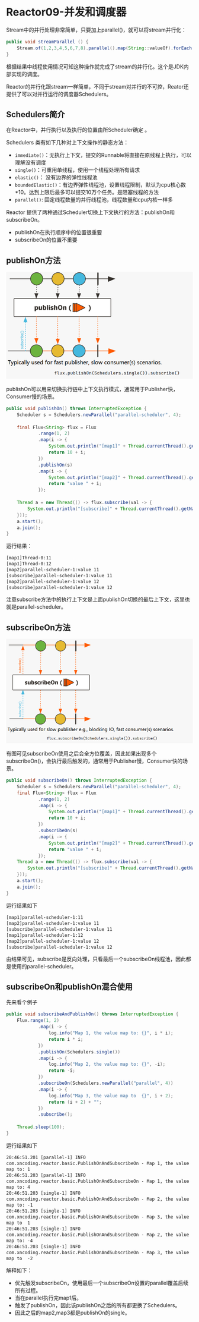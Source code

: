 # Reactor09-并发和调度器

Stream中的并行处理非常简单，只要加上parallel()，就可以将stream并行化：

``` java
public void streamParallel () {
    Stream.of(1,2,3,4,5,6,7,8).parallel().map(String::valueOf).forEach(log::info);
}
```

根据结果中线程使用情况可知这种操作就完成了stream的并行化。这个是JDK内部实现的调度。

Reactor的并行化跟stream一样简单，不同于stream对并行的不可控，Reator还提供了可以对并行运行的调度器Schedulers。

## Schedulers简介

在Reactor中，并行执行以及执行的位置由所Scheduler确定 。

Schedulers 类有如下几种对上下文操作的静态方法：

* `immediate()`：无执行上下文，提交的Runnable将直接在原线程上执行，可以理解没有调度
* `single()`：可重用单线程，使用一个线程处理所有请求
* `elastic()`： 没有边界的弹性线程池
* `boundedElastic()`：有边界弹性线程池，设置线程限制，默认为cpu核心数*10。达到上限后最多可以提交10万个任务。是阻塞线程的方法
* `parallel()`: 固定线程数量的并行线程池，线程数量和cpu内核一样多

Reactor 提供了两种通过Scheduler切换上下文执行的方法：publishOn和subscribeOn。

* publishOn在执行顺序中的位置很重要
* subscribeOn的位置不重要

## publishOn方法

![img.png](images/img018.png)

publishOn可以用来切换执行链中上下文执行模式，通常用于Publisher快，Consumer慢的场景。

``` java
public void publishOn() throws InterruptedException {
    Scheduler s = Schedulers.newParallel("parallel-scheduler", 4);

    final Flux<String> flux = Flux
            .range(1, 2)
            .map(i -> {
                System.out.println("[map1]" + Thread.currentThread().getName() + ":" + (10 + i));
                return 10 + i;
            })
            .publishOn(s)
            .map(i -> {
                System.out.println("[map2]" + Thread.currentThread().getName() + ":" + ("value " + i));
                return "value " + i;
            });

    Thread a = new Thread(() -> flux.subscribe(val -> {
        System.out.println("[subscribe]" + Thread.currentThread().getName() + ":" + val);
    }));
    a.start();
    a.join();
}
```

运行结果：
```
[map1]Thread-0:11
[map1]Thread-0:12
[map2]parallel-scheduler-1:value 11
[subscribe]parallel-scheduler-1:value 11
[map2]parallel-scheduler-1:value 12
[subscribe]parallel-scheduler-1:value 12
```

注意subscribe方法中的执行上下文是上面publishOn切换的最后上下文，这里也就是parallel-scheduler。

## subscribeOn方法

![img.png](images/img019.png)

有图可见subscribeOn使用之后会全方位覆盖，因此如果出现多个subscribeOn()，会执行最后触发的，通常用于Publisher慢，Consumer快的场景。

``` java
public void subscribeOn() throws InterruptedException {
    Scheduler s = Schedulers.newParallel("parallel-scheduler", 4);
    final Flux<String> flux = Flux
            .range(1, 2)
            .map(i -> {
                System.out.println("[map1]" + Thread.currentThread().getName() + ":" + (10 + i));
                return 10 + i;
            })
            .subscribeOn(s)
            .map(i -> {
                System.out.println("[map2]" + Thread.currentThread().getName() + ":" + ("value " + i));
                return "value " + i;
            });
    Thread a = new Thread(() -> flux.subscribe(val -> {
        System.out.println("[subscribe]" + Thread.currentThread().getName() + ":" + val);
    }));
    a.start();
    a.join();
}
```

运行结果如下

```
[map1]parallel-scheduler-1:11
[map2]parallel-scheduler-1:value 11
[subscribe]parallel-scheduler-1:value 11
[map1]parallel-scheduler-1:12
[map2]parallel-scheduler-1:value 12
[subscribe]parallel-scheduler-1:value 12
```

由结果可见，subscribe是反向处理，只看最后一个subscribeOn线程池，因此都是使用的parallel-scheduler。

## subscribeOn和publishOn混合使用

先来看个例子

``` java
public void subscribeAndPublishOn() throws InterruptedException {
    Flux.range(1, 2)
            .map(i -> {
                log.info("Map 1, the value map to: {}", i * i);
                return i * i;
            })
            .publishOn(Schedulers.single())
            .map(i -> {
                log.info("Map 2, the value map to: {}", -i);
                return -i;
            })
            .subscribeOn(Schedulers.newParallel("parallel", 4))
            .map(i -> {
                log.info("Map 3, the value map to  {}", i + 2);
                return (i + 2) + "";
            })
            .subscribe();

    Thread.sleep(100);
}
```

运行结果如下
```
20:46:51.201 [parallel-1] INFO com.xncoding.reactor.basic.PublishOnAndSubscribeOn - Map 1, the value map to: 1
20:46:51.203 [parallel-1] INFO com.xncoding.reactor.basic.PublishOnAndSubscribeOn - Map 1, the value map to: 4
20:46:51.203 [single-1] INFO com.xncoding.reactor.basic.PublishOnAndSubscribeOn - Map 2, the value map to: -1
20:46:51.203 [single-1] INFO com.xncoding.reactor.basic.PublishOnAndSubscribeOn - Map 3, the value map to  1
20:46:51.203 [single-1] INFO com.xncoding.reactor.basic.PublishOnAndSubscribeOn - Map 2, the value map to: -4
20:46:51.203 [single-1] INFO com.xncoding.reactor.basic.PublishOnAndSubscribeOn - Map 3, the value map to  -2
```

解释如下：

* 优先触发subscribeOn，使用最后一个subscribeOn设置的parallel覆盖后续所有过程。
* 当在parallel执行完map1后。
* 触发了publishOn，因此该publishOn之后的所有都更换了Schedulers。
* 因此之后的map2,map3都是publishOn的single。
